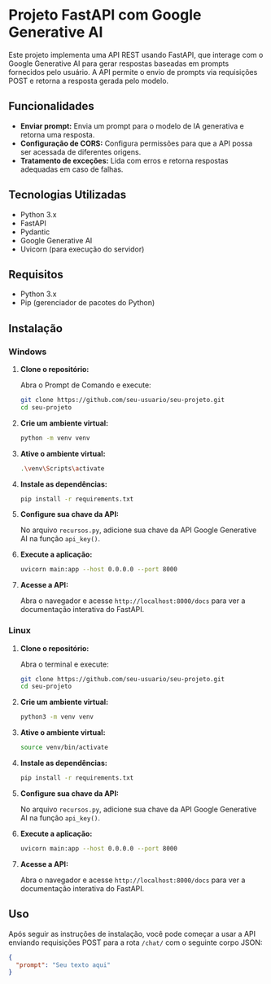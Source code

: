 # Projeto FastAPI com Google Generative AI

Este projeto implementa uma API REST usando FastAPI, que interage com o Google Generative AI para gerar respostas baseadas em prompts fornecidos pelo usuário. A API permite o envio de prompts via requisições POST e retorna a resposta gerada pelo modelo.

## Funcionalidades

- **Enviar prompt:** Envia um prompt para o modelo de IA generativa e retorna uma resposta.
- **Configuração de CORS:** Configura permissões para que a API possa ser acessada de diferentes origens.
- **Tratamento de exceções:** Lida com erros e retorna respostas adequadas em caso de falhas.

## Tecnologias Utilizadas

- Python 3.x
- FastAPI
- Pydantic
- Google Generative AI
- Uvicorn (para execução do servidor)

## Requisitos

- Python 3.x
- Pip (gerenciador de pacotes do Python)

## Instalação

### Windows

1. **Clone o repositório:**

    Abra o Prompt de Comando e execute:

    ```bash
    git clone https://github.com/seu-usuario/seu-projeto.git
    cd seu-projeto
    ```

2. **Crie um ambiente virtual:**

    ```bash
    python -m venv venv
    ```

3. **Ative o ambiente virtual:**

    ```bash
    .\venv\Scripts\activate
    ```

4. **Instale as dependências:**

    ```bash
    pip install -r requirements.txt
    ```

5. **Configure sua chave da API:**

    No arquivo `recursos.py`, adicione sua chave da API Google Generative AI na função `api_key()`.

6. **Execute a aplicação:**

    ```bash
    uvicorn main:app --host 0.0.0.0 --port 8000
    ```

7. **Acesse a API:**

    Abra o navegador e acesse `http://localhost:8000/docs` para ver a documentação interativa do FastAPI.

### Linux

1. **Clone o repositório:**

    Abra o terminal e execute:

    ```bash
    git clone https://github.com/seu-usuario/seu-projeto.git
    cd seu-projeto
    ```

2. **Crie um ambiente virtual:**

    ```bash
    python3 -m venv venv
    ```

3. **Ative o ambiente virtual:**

    ```bash
    source venv/bin/activate
    ```

4. **Instale as dependências:**

    ```bash
    pip install -r requirements.txt
    ```

5. **Configure sua chave da API:**

    No arquivo `recursos.py`, adicione sua chave da API Google Generative AI na função `api_key()`.

6. **Execute a aplicação:**

    ```bash
    uvicorn main:app --host 0.0.0.0 --port 8000
    ```

7. **Acesse a API:**

    Abra o navegador e acesse `http://localhost:8000/docs` para ver a documentação interativa do FastAPI.

## Uso

Após seguir as instruções de instalação, você pode começar a usar a API enviando requisições POST para a rota `/chat/` com o seguinte corpo JSON:

```json
{
  "prompt": "Seu texto aqui"
}
